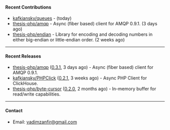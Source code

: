 #### Recent Contributions

- [kafkiansky/queues](https://github.com/kafkiansky/queues) -  (today)
- [thesis-php/amqp](https://github.com/thesis-php/amqp) - Async (fiber based) client for AMQP 0.9.1. (3 days ago)
- [thesis-php/endian](https://github.com/thesis-php/endian) - Library for encoding and decoding numbers in either big-endian or little-endian order. (2 weeks ago)

---

#### Recent Releases

- [thesis-php/amqp](https://github.com/thesis-php/amqp) ([0.3.1](https://github.com/thesis-php/amqp/releases/tag/0.3.1), 3 days ago) - Async (fiber based) client for AMQP 0.9.1.
- [kafkiansky/PHPClick](https://github.com/kafkiansky/PHPClick) ([0.2.1](https://github.com/kafkiansky/PHPClick/releases/tag/0.2.1), 3 weeks ago) - Async PHP Client for ClickHouse.
- [thesis-php/byte-cursor](https://github.com/thesis-php/byte-cursor) ([0.2.0](https://github.com/thesis-php/byte-cursor/releases/tag/0.2.0), 2 months ago) - In-memory buffer for read/write capabilities.

---

#### Contact

- Email: [vadimzanfir@gmail.com](mailto://vadimzanfir@gmail.com)
